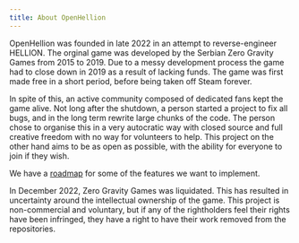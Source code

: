 ```yaml
---
title: About OpenHellion
---
```


OpenHellion was founded in late 2022 in an attempt to reverse-engineer HELLION. The orginal game was developed by the Serbian Zero Gravity Games from 2015 to 2019. Due to a messy development process the game had to close down in 2019 as a result of lacking funds. The game was first made free in a short period, before being taken off Steam forever.

In spite of this, an active community composed of dedicated fans kept the game alive.
Not long after the shutdown, a person started a project to fix all bugs, and in the long term rewrite large chunks of the code. The person chose to organise this in a very autocratic way with closed source and full creative freedom with no way for volunteers to help. This project on the other hand aims to be as open as possible, with the ability for everyone to join if they wish.

We have a [roadmap](https://github.com/orgs/OpenHellion/projects/6) for some of the features we want to implement.

In December 2022, Zero Gravity Games was liquidated. This has resulted in uncertainty around the intellectual ownership of the game. This project is non-commercial and voluntary, but if any of the rightholders feel their rights have been infringed, they have a right to have their work removed from the repositories.